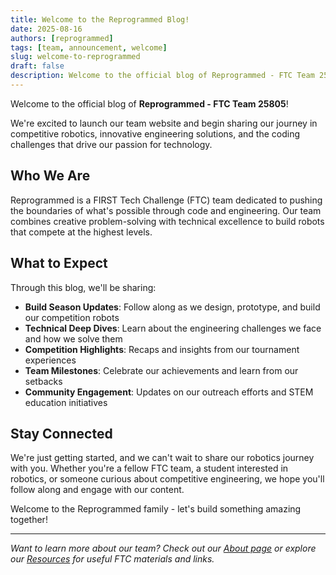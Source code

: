 ```yaml
---
title: Welcome to the Reprogrammed Blog!
date: 2025-08-16
authors: [reprogrammed]
tags: [team, announcement, welcome]
slug: welcome-to-reprogrammed
draft: false
description: Welcome to the official blog of Reprogrammed - FTC Team 25805! Follow our robotics journey through competition seasons, technical insights, and team updates.
---
```


Welcome to the official blog of **Reprogrammed - FTC Team 25805**! 

We're excited to launch our team website and begin sharing our journey in competitive robotics, innovative engineering solutions, and the coding challenges that drive our passion for technology.

<!-- truncate -->

## Who We Are

Reprogrammed is a FIRST Tech Challenge (FTC) team dedicated to pushing the boundaries of what's possible through code and engineering. Our team combines creative problem-solving with technical excellence to build robots that compete at the highest levels.

## What to Expect

Through this blog, we'll be sharing:

- **Build Season Updates**: Follow along as we design, prototype, and build our competition robots
- **Technical Deep Dives**: Learn about the engineering challenges we face and how we solve them
- **Competition Highlights**: Recaps and insights from our tournament experiences
- **Team Milestones**: Celebrate our achievements and learn from our setbacks
- **Community Engagement**: Updates on our outreach efforts and STEM education initiatives

## Stay Connected

We're just getting started, and we can't wait to share our robotics journey with you. Whether you're a fellow FTC team, a student interested in robotics, or someone curious about competitive engineering, we hope you'll follow along and engage with our content.

Welcome to the Reprogrammed family - let's build something amazing together!

---

*Want to learn more about our team? Check out our [About page](/about) or explore our [Resources](/docs/resources) for useful FTC materials and links.*